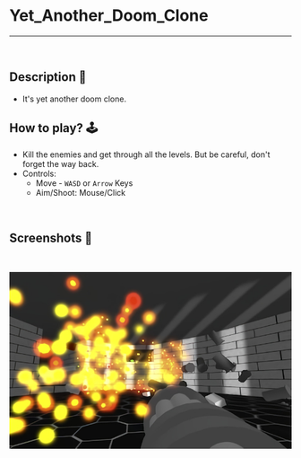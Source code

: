 # **Yet_Another_Doom_Clone** 

---

<br>

## **Description 📃**
- It's yet another doom clone.

## **How to play? 🕹️**
- Kill the enemies and get through all the levels. But be careful, don't forget the way back.
- Controls:
	- Move - `WASD` or `Arrow` Keys
	- Aim/Shoot: Mouse/Click
	
<br>

## **Screenshots 📸**

<br>

![image](../../assets/images/Yet_Another_Doom_Clone.jpg)

<br>
